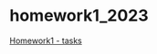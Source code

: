 # homework1_2023

[Homework1 - tasks](https://github.com/Hriskata/homework1_2023/blob/main/Homework1.pdf)
